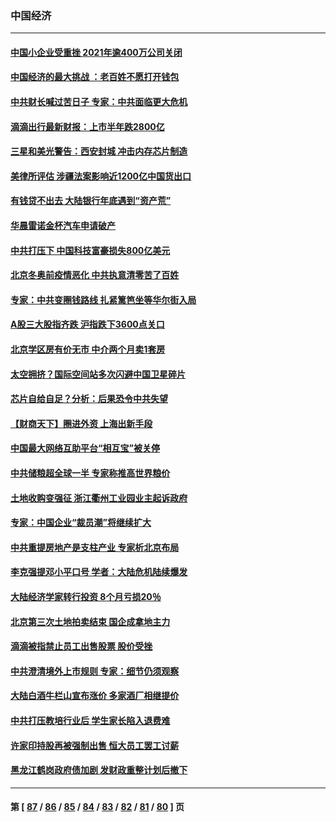 ### 中国经济
---
#### [中国小企业受重挫 2021年逾400万公司关闭](../../pages/ncid283/n13472720.md) 
#### [中国经济的最大挑战 ：老百姓不愿打开钱包](../../pages/ncid283/n13472646.md) 
#### [中共财长喊过苦日子 专家：中共面临更大危机](../../pages/ncid283/n13471772.md) 
#### [滴滴出行最新财报：上市半年跌2800亿](../../pages/ncid283/n13470660.md) 
#### [三星和美光警告：西安封城 冲击内存芯片制造](../../pages/ncid283/n13470234.md) 
#### [美律所评估 涉疆法案影响近1200亿中国货出口](../../pages/ncid283/n13470109.md) 
#### [有钱贷不出去 大陆银行年底遇到“资产荒”](../../pages/ncid283/n13468210.md) 
#### [华晨雷诺金杯汽车申请破产](../../pages/ncid283/n13468782.md) 
#### [中共打压下 中国科技富豪损失800亿美元](../../pages/ncid283/n13467450.md) 
#### [北京冬奥前疫情恶化 中共执意清零苦了百姓](../../pages/ncid283/n13467178.md) 
#### [专家：中共变圈钱路线 扎紧篱笆坐等华尔街入局](../../pages/ncid283/n13467541.md) 
#### [A股三大股指齐跌 沪指跌下3600点关口](../../pages/ncid283/n13466320.md) 
#### [北京学区房有价无市 中介两个月卖1套房](../../pages/ncid283/n13466095.md) 
#### [太空拥挤？国际空间站多次闪避中国卫星碎片](../../pages/ncid283/n13465630.md) 
#### [芯片自给自足？分析：后果恐令中共失望](../../pages/ncid283/n13465242.md) 
#### [【财商天下】圈进外资 上海出新手段](../../pages/ncid283/n13465004.md) 
#### [中国最大网络互助平台“相互宝”被关停](../../pages/ncid283/n13465147.md) 
#### [中共储粮超全球一半 专家称推高世界粮价](../../pages/ncid283/n13465182.md) 
#### [土地收购变强征 浙江衢州工业园业主起诉政府](../../pages/ncid283/n13465117.md) 
#### [专家：中国企业“裁员潮”将继续扩大](../../pages/ncid283/n13464673.md) 
#### [中共重提房地产是支柱产业 专家析北京布局](../../pages/ncid283/n13464812.md) 
#### [李克强提邓小平口号 学者：大陆危机陆续爆发](../../pages/ncid283/n13464137.md) 
#### [大陆经济学家转行投资 8个月亏损20％](../../pages/ncid283/n13463613.md) 
#### [北京第三次土地拍卖结束 国企成拿地主力](../../pages/ncid283/n13463389.md) 
#### [滴滴被指禁止员工出售股票 股价受挫](../../pages/ncid283/n13463050.md) 
#### [中共澄清境外上市规则 专家：细节仍须观察](../../pages/ncid283/n13462939.md) 
#### [大陆白酒牛栏山宣布涨价 多家酒厂相继提价](../../pages/ncid283/n13462005.md) 
#### [中共打压教培行业后 学生家长陷入退费难](../../pages/ncid283/n13461233.md) 
#### [许家印持股再被强制出售 恒大员工罢工讨薪](../../pages/ncid283/n13461373.md) 
#### [黑龙江鹤岗政府债加剧 发财政重整计划后撤下](../../pages/ncid283/n13460286.md) 

---
#### 第 [ [87](./87.md) / [86](./86.md) / [85](./85.md) / [84](./84.md) / [83](./83.md) / [82](./82.md) / [81](./81.md) / [80](./80.md) ] 页
